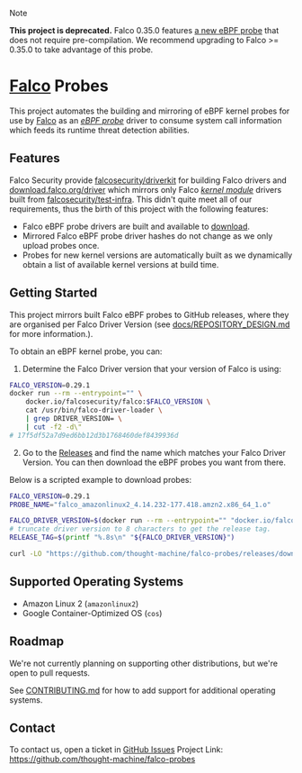 > [!NOTE]
> **This project is deprecated.** Falco 0.35.0 features [a new eBPF probe](https://falco.org/blog/falco-modern-bpf-0-35-0/) that does not require pre-compilation. We recommend upgrading to Falco >= 0.35.0 to take advantage of this probe.

# [Falco](https://github.com/falcosecurity/falco) Probes

This project automates the building and mirroring of eBPF kernel probes for use by [Falco](https://github.com/falcosecurity/falco) as an [*eBPF probe*](https://falco.org/blog/choosing-a-driver/#ebpf-probe) driver to consume system call information which feeds its runtime threat detection abilities.

## Features
Falco Security provide [falcosecurity/driverkit](https://github.com/falcosecurity/driverkit) for building Falco drivers and [download.falco.org/driver](https://download.falco.org/driver) which mirrors only Falco [*kernel module*](https://falco.org/blog/choosing-a-driver/#kernel-module) drivers built from [falcosecurity/test-infra](https://github.com/falcosecurity/test-infra). This didn't quite meet all of our requirements, thus the birth of this project with the following features:

 * Falco eBPF probe drivers are built and available to [download](https://github.com/thought-machine/falco-probes/releases).
 * Mirrored Falco eBPF probe driver hashes do not change as we only upload probes once.
 * Probes for new kernel versions are automatically built as we dynamically obtain a list of available kernel versions at build time.

## Getting Started

This project mirrors built Falco eBPF probes to GitHub releases, where they are organised per Falco Driver Version (see [docs/REPOSITORY_DESIGN.md](./docs/REPOSITORY_DESIGN.md) for more information.). 

To obtain an eBPF kernel probe, you can:

1. Determine the Falco Driver version that your version of Falco is using:
```bash
FALCO_VERSION=0.29.1
docker run --rm --entrypoint="" \
    docker.io/falcosecurity/falco:$FALCO_VERSION \
    cat /usr/bin/falco-driver-loader \
    | grep DRIVER_VERSION= \
    | cut -f2 -d\"
# 17f5df52a7d9ed6bb12d3b1768460def8439936d
```
2. Go to the [Releases](https://github.com/thought-machine/falco-probes/releases) and find the name which matches your Falco Driver Version. You can then download the eBPF probes you want from there.

Below is a scripted example to download probes:
```bash
FALCO_VERSION=0.29.1
PROBE_NAME="falco_amazonlinux2_4.14.232-177.418.amzn2.x86_64_1.o"

FALCO_DRIVER_VERSION=$(docker run --rm --entrypoint="" "docker.io/falcosecurity/falco:${FALCO_VERSION}" cat /usr/bin/falco-driver-loader | grep DRIVER_VERSION= | cut -f2 -d\")
# truncate driver version to 8 characters to get the release tag.
RELEASE_TAG=$(printf "%.8s\n" "${FALCO_DRIVER_VERSION}")

curl -LO "https://github.com/thought-machine/falco-probes/releases/download/${RELEASE_TAG}/${PROBE_NAME}"
``` 


## Supported Operating Systems

* Amazon Linux 2 (`amazonlinux2`)
* Google Container-Optimized OS (`cos`)

## Roadmap

We're not currently planning on supporting other distributions, but we're open to pull requests.

See [CONTRIBUTING.md](./CONTRIBUTING.md) for how to add support for additional operating systems.

## Contact

To contact us, open a ticket in [GitHub Issues](https://github.com/thought-machine/falco-probes/issues)
Project Link: https://github.com/thought-machine/falco-probes
